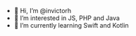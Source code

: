 - 👋 Hi, I’m @invictorh
- 👀 I’m interested in JS, PHP and Java
- 🌱 I’m currently learning Swift and Kotlin


<!---
invictorh/invictorh is a ✨ special ✨ repository because its `README.md` (this file) appears on your GitHub profile.
You can click the Preview link to take a look at your changes.
--->
